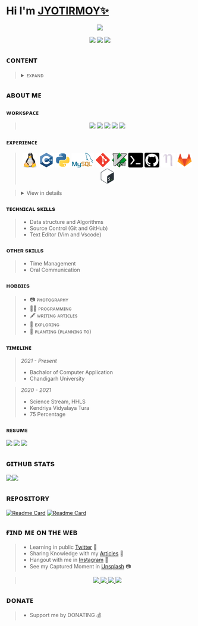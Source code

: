 # Hi I'm [JYOTIRMOY✨](https://linktr.ee/jyotirmoydotdev)

<p align="center">
<img src="pic/details.gif">
</p>

<p align="center"> 
<img src="https://img.shields.io/badge/%F0%9F%87%AE%F0%9F%87%B3-INDIAN-blue?logo=h&logoColor=white&style=flat">
<img src="https://img.shields.io/badge/Twitter-jyotirmoydotdev-blue?logo=twitter&style=flat">
<a href="mailto:jyotirmoydotdev@gmail.com"> 
<img src="https://img.shields.io/badge/Gmail-jyotirmoydotdev@gmail.com-blue?logo=gmail&logoColor=1d9bf0&style=flat">
</a><br/> </p>

## ᴄᴏɴᴛᴇɴᴛ

><details>
><summary>ᴇxᴘᴀɴᴅ</summary>
>
>- ᴀʙᴏᴜᴛ ᴍᴇ
>- ᴡᴏʀᴋsᴘᴀᴄᴇ
>- ᴇxᴘᴇʀɪᴇɴᴄᴇ
>- ᴛᴇᴄʜɴɪᴄᴀʟ sᴋɪʟʟs
>- ᴏᴛʜᴇʀ sᴋɪʟʟs
>- ʜᴏʙʙɪᴇs
>- ᴛɪᴍᴇʟɪɴᴇ
>- ʀᴇsᴜᴍᴇ
>- ɢɪᴛʜᴜʙ sᴛᴀᴛs
>- ʀᴇᴘᴏsɪᴛᴏʀʏ
>- ғɪɴᴅ ᴍᴇ ᴏɴ ᴛʜᴇ ᴡᴇʙ
>- ᴅᴏɴᴀᴛᴇ
>
></details>

## ᴀʙᴏᴜᴛ ᴍᴇ


### ᴡᴏʀᴋsᴘᴀᴄᴇ

><p align="center">
><img src="https://img.shields.io/badge/Macbook_air_m1-E50914?style=for-the-badge&logo=apple&color=grey&logoColor=white">
><img src="https://img.shields.io/badge/vscode-purple?style=for-the-badge&logo=visual%20studio%20code&logoColor=white"> 
><img src="https://img.shields.io/badge/xcode-blue?style=for-the-badge&logo=xcode&logoColor=white">
><img src="https://img.shields.io/badge/git-red?style=for-the-badge&logo=git&logoColor=white">
><img src="https://img.shields.io/badge/GitHub-100000?style=for-the-badge&logo=github&logoColor=white">
></p>



### ᴇxᴘᴇʀɪᴇɴᴄᴇ 

><p align="center">
><img src="pic/linux.png" width=40px height=40px>
><img src="pic/Cpp.png" width=40px height=40px>
><img src="pic/python.png" width=40px height=40px> 
><img src="pic/mysql.png" width=60px height=40px>
><img src="pic/git.png" width=40px height=40px> 
><img src="pic/vim.png" width=40px height=40px> 
><img src="pic/termux.png" width=40px height=40px> 
><img src="pic/GitHub.png" width=40px height=40px>
><img src="pic/nano.png" width=40px height=40px> 
><img src="pic/gitlab.png" width=40px height=40px>
><img src="pic/bash.png" width=40px height=40px>
></p>

><details>
><summary>View in details</summary>
>
>## Operating System
>
>- Lunix (Termux)
>
>## Programming Language
>
>- C++
>- Python
>
>## Version Control
>
>- Git
>- Github
>- Gitlab
>
>## Text Editor and IDEs
>
>- Vim
>- Nano
>
>## Database
>
>- MySQL
>
></details>

### ᴛᴇᴄʜɴɪᴄᴀʟ sᴋɪʟʟs

>- Data structure and Algorithms
>- Source Control (Git and GitHub)
>- Text Editor (Vim and Vscode)

### ᴏᴛʜᴇʀ sᴋɪʟʟs

>- Time Management
>- Oral Communication

### ʜᴏʙʙɪᴇs

>- 📷 ᴘʜᴏᴛᴏɢʀᴀᴘʜʏ 
>- 👨‍💻 ᴘʀᴏɢʀᴀᴍᴍɪɴɢ
>- 🖋️ ᴡʀɪᴛɪɴɢ ᴀʀᴛɪᴄʟᴇs
>- 🔎 ᴇxᴘʟᴏʀɪɴɢ
>- 🌱 ᴘʟᴀɴᴛɪɴɢ (ᴘʟᴀɴɴɪɴɢ ᴛᴏ)

### ᴛɪᴍᴇʟɪɴᴇ

><i>2021 - Present</i>
>- Bachalor of Computer Application
>- Chandigarh University

><i>2020 - 2021</i>
>- Science Stream, HHLS
>- Kendriya Vidyalaya Tura
>- 75 Percentage

### ʀᴇsᴜᴍᴇ

<p align="left">
<a href=""><img src="https://img.shields.io/badge/-_ᴅᴏᴡɴʟᴏᴀᴅ_-green?style=plastic"></a> <a href=""><img src="https://img.shields.io/badge/-_ᴠɪᴇᴡ_-red?style=plastic"></a> <a href=""><img src="https://img.shields.io/badge/-_sʜᴀʀᴇ_-blue?style=plastic"></a>
</p>

## ɢɪᴛʜᴜʙ sᴛᴀᴛs 

<img src="https://github-readme-stats.vercel.app/api?username=jyotirmoydotdev&border_radius=30&show_icons=false&theme=github_darkb&line_height=25&hide_border=true&bg_color=90,0098f7ff,464bffff&title_color=fff&text_color=fff"><img src="https://github-readme-stats.vercel.app/api/top-langs/?username=jyotirmoydotdev&border_radius=30&layout=compact&hide_border=true&title_color=000&text_color=000"> 

## ʀᴇᴘᴏsɪᴛᴏʀʏ

[![Readme Card](https://github-readme-stats.vercel.app/api/pin/?username=jyotirmoydotdev&repo=Cpp-Language&border_radius=30&bg_color=90,0098f7ff,464bffff&title_color=fff&text_color=fff&layout=compact&hide_border=true)](https://github.com/jyotirmoydotdev/Cpp-Language)
[![Readme Card](https://github-readme-stats.vercel.app/api/pin/?username=jyotirmoydotdev&repo=Python-3-Language&border_radius=30&bg_color=90,0098f7ff,464bffff&title_color=fff&text_color=fff&layout=compact&hide_border=true)](https://github.com/jyotirmoydotdev/Pyhton-3-Language)

## ғɪɴᴅ ᴍᴇ ᴏɴ ᴛʜᴇ ᴡᴇʙ 
>- Learning in public [Twitter](https://twitter.com/jyotirmoydotdev?s=08) 👥
>- Sharing Knowledge with my [Articles](https://jyotirmoydotdev.hashnode.dev/) 📰
>- Hangout with me in [Instagram](https://instagram.com/jyotirmoydotdev) 🍟
>- See my Captured Moment in [Unsplash](https://unsplash.com/@jyotirmoydotdev) 📷

><p align="center">
><a href="https://unsplash.com/@jyotirmoydotdev">
>        <img src="https://img.shields.io/badge/-_jyotirmoydotdev_-grey?style=plastic&logo=unsplash">
></a>
><a href="https://instagram.com/jyotirmoydotdev">
>        <img src="https://img.shields.io/badge/-_jyotirmoydotdev_-red?style=plastic&logo=instagram&logoColor=white">
></a>
><a href="https://twitter.com/jyotirmoydotdev">
>        <img src="https://img.shields.io/badge/-_jyotirmoydotdev_-blue?style=plastic&logo=twitter&logoColor=white">
></a>
><a href="https://jyotirmoy.dev">
>        <img src="https://img.shields.io/badge/-_jyotirmoy.dev_-green?style=plastic&logo=linktree&logoColor=white">
></a>
></p>

## ᴅᴏɴᴀᴛᴇ

>- Support me by DONATING 💰

